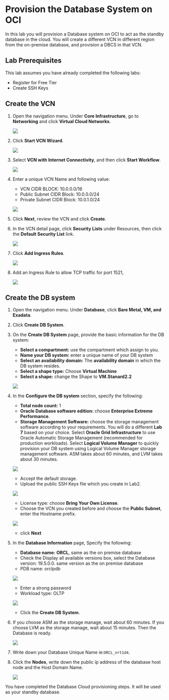 # Provision the Database System on OCI

In this lab you will provision a Database system on OCI to act as the standby database in the cloud. You will create a different VCN in different region from the on-premise database, and provision a DBCS in that VCN. 

## Lab Prerequisites

This lab assumes you have already completed the following labs:

- Register for Free Tier
- Create SSH Keys

## Create the VCN

1. Open the navigation menu. Under **Core Infrastructure**, go to **Networking** and click **Virtual Cloud Networks**.

   ![](./images/image-20200505123858663.png " ")

2. Click **Start VCN Wizard**.

   ![](./images/image-20200505124016137.png " ")

3. Select **VCN with Internet Connectivity**, and then click **Start Workflow**. 

   ![](./images/image-20200505124118072.png " ")

4. Enter a unique VCN Name and following value:

    - VCN CIDR BLOCK: 10.0.0.0/16
    - Public Subnet CIDR Block: 10.0.0.0/24
    - Private Subnet CIDR Block: 10.0.1.0/24

    ![](./images/image-20200130161029651.png " ")

5. Click **Next**, review the VCN and click **Create**.

6. In the VCN detail page, click **Security Lists** under Resources, then click the **Default Security List** link.

   ![](./images/image-20200505124535018.png " ")

7. Click **Add Ingress Rules**.

   ![](./images/image-20200505124752217.png " ")

8. Add an Ingress Rule to allow TCP traffic for port 1521, 

   ![](./images/image-20200505124937347.png " ")



## Create the DB system

1. Open the navigation menu. Under **Database**, click **Bare Metal, VM, and Exadata**.

2. Click **Create DB System**.

3. On the **Create DB System** page, provide the basic information for the DB system:

    - **Select a compartment:** use the compartment which assign to you.
    - **Name your DB system:** enter a unique name of your DB system
    - **Select an availability domain:** The **availability domain** in which the DB system resides.
    - **Select a shape type:** Choose **Virtual Machine**
    - **Select a shape:** change the Shape to **VM.Stanard2.2**

    ![](./images/image-20200130175456611.png " ")

   

4. In the **Configure the DB system** section, specify the following:

    - **Total node count:** 1
    - **Oracle Database software edition:** choose **Enterprise Extreme Performance**.
    - **Storage Management Software:**  choose the storage management software according to your requirements. You will do a different **Lab 7** based on your choice. Select **Oracle Grid Infrastructure** to use Oracle Automatic Storage Management (recommended for production workloads). Select **Logical Volume Manager** to quickly provision your DB system using Logical Volume Manager storage management software.  ASM takes about 60 minutes, and LVM takes about 30 minutes.

    ![](./images/image-20200505123551616.png " ")

    - Accept the default storage.
    - Upload the public SSH Keys file which you create in Lab2.

    ![](./images/image-20200130180431669.png " ")

    - License type: choose **Bring Your Own License**.
    - Choose the VCN you created before and choose the **Public Subnet**, enter the Hostname prefix.

    ![](./images/image-20200130180737270.png " ")

    - click **Next**

5. In the **Database Information** page, Specify the following:

    - **Database name:** **ORCL**, same as the on premise database
    - Check the Display all available versions box, select the Database version: 19.5.0.0. same version as the on premise database
    - PDB name: orclpdb

    ![](./images/image-20200130181300472.png " ")

    - Enter a strong password
    - Workload type: OLTP

    ![](./images/image-20200130181651405.png " ")

    - Click the **Create DB System**.

6. If you choose ASM as the storage manage, wait about 60 minutes. If you choose LVM as the storage manage, wait about 15 minutes. Then the Database is ready.

   ![](./images/image-20200130200100992.png " ")

7. Write down your Database Unique Name ie:`ORCL_nrt1d4`.
8. Click the **Nodes**,  write down the public ip address of the database host node and the Host Domain Name.

   ![](./images/image-20200130200337237.png " ")

You have completed the Database Cloud provisioning steps.  It will be used as your standby database.